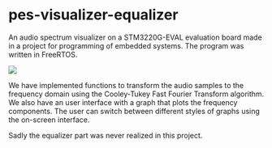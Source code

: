 # pes-visualizer-equalizer
An audio spectrum visualizer on a STM3220G-EVAL evaluation board made in a project for programming of embedded systems. The program was written in FreeRTOS.

![](images/visulizer.gif)

We have implemented functions to transform the audio samples to the frequency domain using the Cooley-Tukey Fast Fourier Transform algorithm.  We also have an user interface with a graph that plots the frequency components.  The user can switch between different styles of graphs using the on-screen interface.



Sadly the equalizer part was never realized in this project.